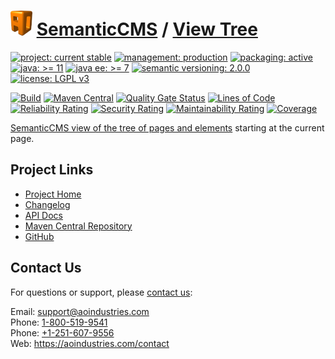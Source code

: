 # [<img src="ao-logo.png" alt="AO Logo" width="35" height="40">](https://github.com/ao-apps) [SemanticCMS](https://github.com/ao-apps/semanticcms) / [View Tree](https://github.com/ao-apps/semanticcms-view-tree)

[![project: current stable](https://semanticcms.com/ao-badges/project-current-stable.svg)](https://aoindustries.com/life-cycle#project-current-stable)
[![management: production](https://semanticcms.com/ao-badges/management-production.svg)](https://aoindustries.com/life-cycle#management-production)
[![packaging: active](https://semanticcms.com/ao-badges/packaging-active.svg)](https://aoindustries.com/life-cycle#packaging-active)  
[![java: &gt;= 11](https://semanticcms.com/ao-badges/java-11.svg)](https://docs.oracle.com/en/java/javase/11/docs/api/)
[![java ee: &gt;= 7](https://semanticcms.com/ao-badges/javaee-7.svg)](https://docs.oracle.com/javaee/7/api/)
[![semantic versioning: 2.0.0](https://semanticcms.com/ao-badges/semver-2.0.0.svg)](http://semver.org/spec/v2.0.0.html)
[![license: LGPL v3](https://semanticcms.com/ao-badges/license-lgpl-3.0.svg)](https://www.gnu.org/licenses/lgpl-3.0)

[![Build](https://github.com/ao-apps/semanticcms-view-tree/workflows/Build/badge.svg?branch=1.x)](https://github.com/ao-apps/semanticcms-view-tree/actions?query=workflow%3ABuild)
[![Maven Central](https://maven-badges.herokuapp.com/maven-central/com.semanticcms/semanticcms-view-tree/badge.svg)](https://maven-badges.herokuapp.com/maven-central/com.semanticcms/semanticcms-view-tree)
[![Quality Gate Status](https://sonarcloud.io/api/project_badges/measure?branch=1.x&project=com.semanticcms%3Asemanticcms-view-tree&metric=alert_status)](https://sonarcloud.io/dashboard?branch=1.x&id=com.semanticcms%3Asemanticcms-view-tree)
[![Lines of Code](https://sonarcloud.io/api/project_badges/measure?branch=1.x&project=com.semanticcms%3Asemanticcms-view-tree&metric=ncloc)](https://sonarcloud.io/component_measures?branch=1.x&id=com.semanticcms%3Asemanticcms-view-tree&metric=ncloc)  
[![Reliability Rating](https://sonarcloud.io/api/project_badges/measure?branch=1.x&project=com.semanticcms%3Asemanticcms-view-tree&metric=reliability_rating)](https://sonarcloud.io/component_measures?branch=1.x&id=com.semanticcms%3Asemanticcms-view-tree&metric=Reliability)
[![Security Rating](https://sonarcloud.io/api/project_badges/measure?branch=1.x&project=com.semanticcms%3Asemanticcms-view-tree&metric=security_rating)](https://sonarcloud.io/component_measures?branch=1.x&id=com.semanticcms%3Asemanticcms-view-tree&metric=Security)
[![Maintainability Rating](https://sonarcloud.io/api/project_badges/measure?branch=1.x&project=com.semanticcms%3Asemanticcms-view-tree&metric=sqale_rating)](https://sonarcloud.io/component_measures?branch=1.x&id=com.semanticcms%3Asemanticcms-view-tree&metric=Maintainability)
[![Coverage](https://sonarcloud.io/api/project_badges/measure?branch=1.x&project=com.semanticcms%3Asemanticcms-view-tree&metric=coverage)](https://sonarcloud.io/component_measures?branch=1.x&id=com.semanticcms%3Asemanticcms-view-tree&metric=Coverage)

[SemanticCMS view of the tree of pages and elements](https://github.com/ao-apps/semanticcms-view-tree) starting at the current page.

## Project Links
* [Project Home](https://semanticcms.com/view-tree/)
* [Changelog](https://semanticcms.com/view-tree/changelog)
* [API Docs](https://semanticcms.com/view-tree/apidocs/)
* [Maven Central Repository](https://search.maven.org/artifact/com.semanticcms/semanticcms-view-tree)
* [GitHub](https://github.com/ao-apps/semanticcms-view-tree)

## Contact Us
For questions or support, please [contact us](https://aoindustries.com/contact):

Email: [support@aoindustries.com](mailto:support@aoindustries.com)  
Phone: [1-800-519-9541](tel:1-800-519-9541)  
Phone: [+1-251-607-9556](tel:+1-251-607-9556)  
Web: https://aoindustries.com/contact
